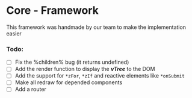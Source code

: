 # Core - Framework

This framework was handmade by our team to make the implementation easier 


### Todo:

- [ ] Fix the %children% bug (it returns undefined)
- [ ] Add the render function to display the ***vTree*** to the DOM
- [ ] Add the support for `*zFor`, `*zIf` and reactive elements like `*onSubmit`
- [ ] Make all redraw for depended components
- [ ] Add a router